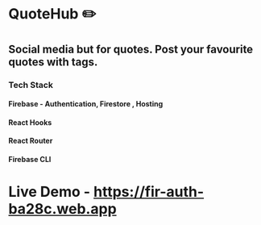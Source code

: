 # QuoteHub :pencil2:

## Social media but for quotes. Post your favourite quotes with tags. 

### Tech Stack 
 #### Firebase - Authentication, Firestore , Hosting
 #### React Hooks 
 #### React Router 
 #### Firebase CLI
 
# Live Demo - https://fir-auth-ba28c.web.app
